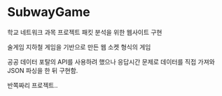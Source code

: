 # SubwayGame

학교 네트워크 과목 프로젝트
패킷 분석을 위한 웹사이트 구현

술게임 지하철 게임을 기반으로 만든 웹 소켓 형식의 게임

공공 데이터 포탈의 API를 사용하려 했으나 응답시간 문제로 데이터를 직접 가져와 JSON 파싱을 한 뒤 구현함.

반쪽짜리 프로젝트..
